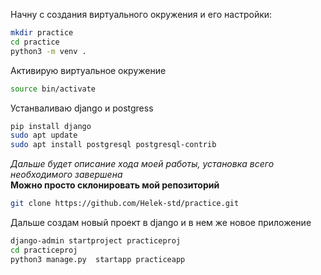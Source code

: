 Начну с создания виртуального окружения и его настройки:
```bash
mkdir practice
cd practice
python3 -m venv .
```
Активирую виртуальное окружение 
```bash
source bin/activate
```
Устанваливаю django и postgress
```bash
pip install django
sudo apt update
sudo apt install postgresql postgresql-contrib
```

<em>Дальше будет описание хода моей работы, установка всего необходимого завершена</em>
<br>
**Можно просто склонировать мой репозиторий**
```bash
git clone https://github.com/Helek-std/practice.git
```
Дальше создам новый проект в django и в нем же новое приложение
```bash
django-admin startproject practiceproj
cd practiceproj
python3 manage.py  startapp practiceapp
```

